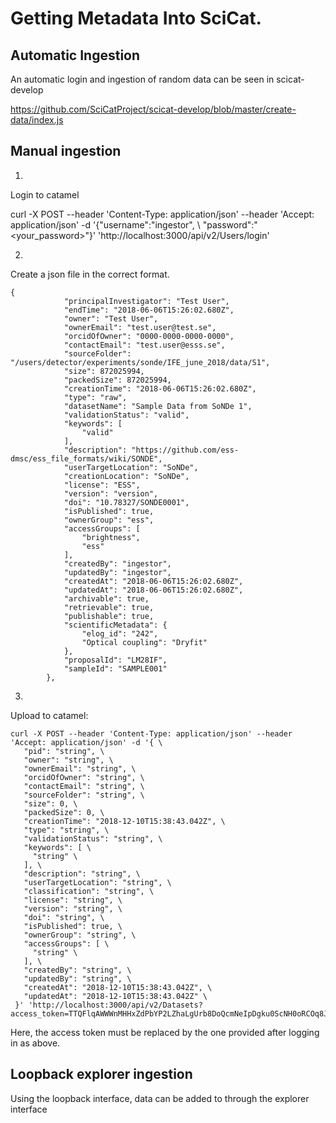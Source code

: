 
# Getting Metadata Into SciCat.


## Automatic Ingestion

An automatic login and ingestion of random data can be seen in scicat-develop


https://github.com/SciCatProject/scicat-develop/blob/master/create-data/index.js



## Manual ingestion

1.
Login to catamel

 curl -X POST --header 'Content-Type: application/json' --header 'Accept: application/json' -d '{"username":"ingestor", \ 
 "password":"<your_password>"}' 'http://localhost:3000/api/v2/Users/login'

2. 
Create a json file in the correct format.

```
{
            "principalInvestigator": "Test User",
            "endTime": "2018-06-06T15:26:02.680Z",
            "owner": "Test User",
            "ownerEmail": "test.user@test.se",
            "orcidOfOwner": "0000-0000-0000-0000",
            "contactEmail": "test.user@esss.se",
            "sourceFolder": "/users/detector/experiments/sonde/IFE_june_2018/data/S1",
            "size": 872025994,
            "packedSize": 872025994,
            "creationTime": "2018-06-06T15:26:02.680Z",
            "type": "raw",
            "datasetName": "Sample Data from SoNDe 1",
            "validationStatus": "valid",
            "keywords": [
                "valid"
            ],
            "description": "https://github.com/ess-dmsc/ess_file_formats/wiki/SONDE",
            "userTargetLocation": "SoNDe",
            "creationLocation": "SoNDe",
            "license": "ESS",
            "version": "version",
            "doi": "10.78327/SONDE0001",
            "isPublished": true,
            "ownerGroup": "ess",
            "accessGroups": [
                "brightness",
                "ess"
            ],
            "createdBy": "ingestor",
            "updatedBy": "ingestor",
            "createdAt": "2018-06-06T15:26:02.680Z",
            "updatedAt": "2018-06-06T15:26:02.680Z",
            "archivable": true,
            "retrievable": true,
            "publishable": true,
            "scientificMetadata": {
                "elog_id": "242",
                "Optical coupling": "Dryfit"
            },
            "proposalId": "LM28IF",
            "sampleId": "SAMPLE001"
        },
```

3. 
Upload to catamel:



```
curl -X POST --header 'Content-Type: application/json' --header 'Accept: application/json' -d '{ \ 
   "pid": "string", \ 
   "owner": "string", \ 
   "ownerEmail": "string", \ 
   "orcidOfOwner": "string", \ 
   "contactEmail": "string", \ 
   "sourceFolder": "string", \ 
   "size": 0, \ 
   "packedSize": 0, \ 
   "creationTime": "2018-12-10T15:38:43.042Z", \ 
   "type": "string", \ 
   "validationStatus": "string", \ 
   "keywords": [ \ 
     "string" \ 
   ], \ 
   "description": "string", \ 
   "userTargetLocation": "string", \ 
   "classification": "string", \ 
   "license": "string", \ 
   "version": "string", \ 
   "doi": "string", \ 
   "isPublished": true, \ 
   "ownerGroup": "string", \ 
   "accessGroups": [ \ 
     "string" \ 
   ], \ 
   "createdBy": "string", \ 
   "updatedBy": "string", \ 
   "createdAt": "2018-12-10T15:38:43.042Z", \ 
   "updatedAt": "2018-12-10T15:38:43.042Z" \ 
 }' 'http://localhost:3000/api/v2/Datasets?access_token=TTQFlqAWWWnMHHxZdPbYP2LZhaLgUrb8DoQcmNeIpDgku0ScNH0oRCOq8JODcF70'
```
Here, the access token  must be replaced by the one provided after logging in as above.


## Loopback explorer ingestion

Using the loopback interface, data can be added to through the explorer interface
